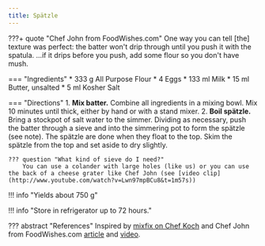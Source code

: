 ```yaml
---
title: Spätzle
---
```


???+ quote "Chef John from FoodWishes.com"
    One way you can tell [the] texture was perfect: the batter won't drip through until you push it with the spatula. ...if it drips before you push, add some flour so you don't have mush.

=== "Ingredients"
    * 333 g All Purpose Flour
    * 4 Eggs
    * 133 ml Milk
    * 15 ml Butter, unsalted
    * 5 ml Kosher Salt

=== "Directions"
    1. **Mix batter.** Combine all ingredients in a mixing bowl. Mix 10 minutes until thick, either by hand or with a stand mixer.
    2. **Boil spätzle.** Bring a stockpot of salt water to the simmer. Dividing as necessary, push the batter through a sieve and into the simmering pot to form the spätzle (see note). The spätzle are done when they float to the top. Skim the spätzle from the top and set aside to dry slightly.

    ??? question "What kind of sieve do I need?"
        You can use a colander with large holes (like us) or you can use the back of a cheese grater like Chef John (see [video clip](http://www.youtube.com/watch?v=Lwn97mpBCu8&t=1m57s))

!!! info "Yields about 750 g"

!!! info "Store in refrigerator up to 72 hours."

??? abstract "References"
    Inspired by [mixfix on Chef Koch](https://www.chefkoch.de/rezepte/1111591217169060/Spaetzle.html) and Chef John from FoodWishes.com [article](https://foodwishes.blogspot.com/2017/09/how-to-make-spatzle-aka-spaetzle-little.html) and [video](https://www.youtube.com/watch?v=Lwn97mpBCu8).
